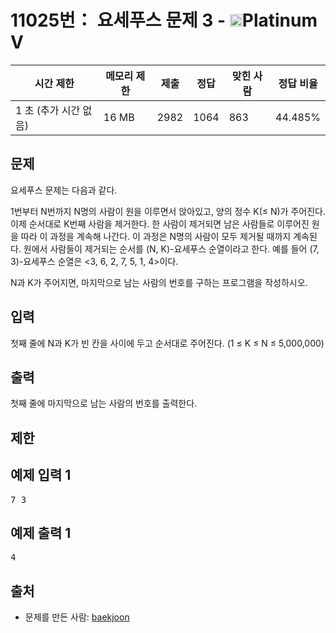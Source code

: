 # 11025번： 요세푸스 문제 3 - <img src="https://static.solved.ac/tier_small/16.svg" style="height:20px" />Platinum V


| 시간 제한 | 메모리 제한 | 제출 | 정답 | 맞힌 사람 | 정답 비율 |
| --- | --- | --- | --- | --- | --- |
| 1 초 (추가 시간 없음) | 16 MB | 2982 | 1064 | 863 | 44.485% |


## 문제


요세푸스 문제는 다음과 같다.

1번부터 N번까지 N명의 사람이 원을 이루면서 앉아있고, 양의 정수 K(≤ N)가 주어진다. 이제 순서대로 K번째 사람을 제거한다. 한 사람이 제거되면 남은 사람들로 이루어진 원을 따라 이 과정을 계속해 나간다. 이 과정은 N명의 사람이 모두 제거될 때까지 계속된다. 원에서 사람들이 제거되는 순서를 (N, K)-요세푸스 순열이라고 한다. 예를 들어 (7, 3)-요세푸스 순열은 <3, 6, 2, 7, 5, 1, 4>이다.

N과 K가 주어지면, 마지막으로 남는 사람의 번호를 구하는 프로그램을 작성하시오.




## 입력


첫째 줄에 N과 K가 빈 칸을 사이에 두고 순서대로 주어진다. (1 ≤ K ≤ N ≤ 5,000,000)




## 출력


첫째 줄에 마지막으로 남는 사람의 번호를 출력한다.




## 제한




## 예제 입력 1


<pre>7 3
</pre>


## 예제 출력 1


<pre>4
</pre>






## 출처


- 문제를 만든 사람: [baekjoon](/user/baekjoon)




